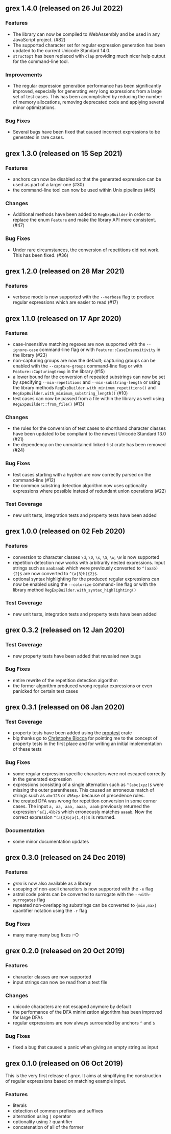 ## grex 1.4.0 (released on 26 Jul 2022)

### Features

- The library can now be compiled to WebAssembly and be used in any JavaScript project. (#82)
- The supported character set for regular expression generation has been updated to the current Unicode Standard 14.0.
- `structopt` has been replaced with `clap` providing much nicer help output for the command-line tool.

### Improvements

- The regular expression generation performance has been significantly improved, especially for generating very long
  expressions from a large set of test cases. This has been accomplished by reducing the number of memory allocations,
  removing deprecated code and applying several minor optimizations.

### Bug Fixes

- Several bugs have been fixed that caused incorrect expressions to be generated in rare cases.

## grex 1.3.0 (released on 15 Sep 2021)

### Features

- anchors can now be disabled so that the generated expression can be used as part of a larger one (#30)
- the command-line tool can now be used within Unix pipelines (#45)

### Changes

- Additional methods have been added to `RegExpBuilder` in order to replace the enum `Feature` and make the library API more consistent. (#47)

### Bug Fixes

- Under rare circumstances, the conversion of repetitions did not work. This has been fixed. (#36)

## grex 1.2.0 (released on 28 Mar 2021)

### Features

- verbose mode is now supported with the `--verbose` flag to produce regular expressions which are easier to read (#17)

## grex 1.1.0 (released on 17 Apr 2020)

### Features

- case-insensitive matching regexes are now supported with the `--ignore-case` command-line flag or with `Feature::CaseInsensitivity` in the library (#23)
- non-capturing groups are now the default; capturing groups can be enabled with the `--capture-groups` command-line flag or with `Feature::CapturingGroup` in the library (#15)
- a lower bound for the conversion of repeated substrings can now be set by specifying `--min-repetitions` and `--min-substring-length` or using the library methods `RegExpBuilder.with_minimum_repetitions()` and `RegExpBuilder.with_minimum_substring_length()` (#10)
- test cases can now be passed from a file within the library as well using `RegExpBuilder::from_file()` (#13)

### Changes

- the rules for the conversion of test cases to shorthand character classes have been updated to be compliant to the newest Unicode Standard 13.0 (#21)
- the dependency on the unmaintained linked-list crate has been removed (#24)

### Bug Fixes

- test cases starting with a hyphen are now correctly parsed on the command-line (#12)
- the common substring detection algorithm now uses optionality expressions where possible instead of redundant union operations (#22)

### Test Coverage

- new unit tests, integration tests and property tests have been added

## grex 1.0.0 (released on 02 Feb 2020)

### Features

- conversion to character classes `\d`, `\D`, `\s`, `\S`, `\w`, `\W` is now supported
- repetition detection now works with arbitrarily nested expressions. Input strings such as `aaabaaab` which were previously converted to `^(aaab){2}$` are now converted to `^(a{3}b){2}$`.
- optional syntax highlighting for the produced regular expressions can now be enabled using the `--colorize` command-line flag or with the library method `RegExpBuilder.with_syntax_highlighting()`

### Test Coverage

- new unit tests, integration tests and property tests have been added

## grex 0.3.2 (released on 12 Jan 2020)

### Test Coverage

- new property tests have been added that revealed new bugs

### Bug Fixes

- entire rewrite of the repetition detection algorithm
- the former algorithm produced wrong regular expressions or even panicked for certain test cases

## grex 0.3.1 (released on 06 Jan 2020)

### Test Coverage

- property tests have been added using the [proptest](https://crates.io/crates/proptest) crate
- big thanks go to [Christophe Biocca](https://github.com/christophebiocca) for pointing me to the concept of property tests in the first place and for writing an initial implementation of these tests

### Bug Fixes

- some regular expression specific characters were not escaped correctly in the generated expression
- expressions consisting of a single alternation such as `^(abc|xyz)$` were missing the outer parentheses. This caused an erroneous match of strings such as `abc123` or `456xyz` because of precedence rules.
- the created DFA was wrong for repetition conversion in some corner cases. The input `a, aa, aaa, aaaa, aaab` previously returned the expression `^a{1,4}b?$` which erroneously matches `aaaab`. Now the correct expression `^(a{3}b|a{1,4})$` is returned.

### Documentation

- some minor documentation updates

## grex 0.3.0 (released on 24 Dec 2019)

### Features

- _grex_ is now also available as a library
- escaping of non-ascii characters is now supported with the `-e` flag
- astral code points can be converted to surrogate with the `--with-surrogates` flag
- repeated non-overlapping substrings can be converted to `{min,max}` quantifier notation using the `-r` flag

### Bug Fixes

- many many many bug fixes :-O

## grex 0.2.0 (released on 20 Oct 2019)

### Features

- character classes are now supported
- input strings can now be read from a text file

### Changes

- unicode characters are not escaped anymore by default
- the performance of the DFA minimization algorithm has been improved for large DFAs
- regular expressions are now always surrounded by anchors `^` and `$`

### Bug Fixes

- fixed a bug that caused a panic when giving an empty string as input

## grex 0.1.0 (released on 06 Oct 2019)

This is the very first release of _grex_. It aims at simplifying the construction of regular expressions based on matching example input.

### Features

- literals
- detection of common prefixes and suffixes
- alternation using `|` operator
- optionality using `?` quantifier
- concatenation of all of the former
